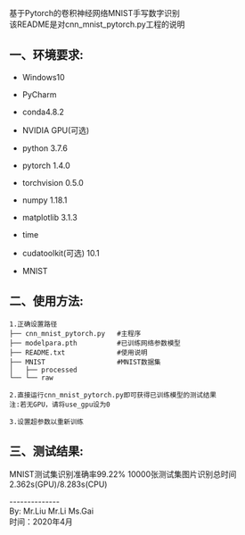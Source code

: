 基于Pytorch的卷积神经网络MNIST手写数字识别 <br>
该README是对cnn_mnist_pytorch.py工程的说明

## 一、环境要求:
 - Windows10
 - PyCharm
 - conda4.8.2 
 - NVIDIA GPU(可选) 
	
	
 - python 3.7.6
 - pytorch 1.4.0
 - torchvision 0.5.0
 - numpy 1.18.1 
 - matplotlib 3.1.3
 - time 
 - cudatoolkit(可选) 10.1 

 - MNIST 

## 二、使用方法:
```
1.正确设置路径
├── cnn_mnist_pytorch.py   #主程序 
├── modelpara.pth          #已训练网络参数模型 
├── README.txt             #使用说明 
├── MNIST                  #MNIST数据集 
│   ├── processed
└── └── raw
```
```
2.直接运行cnn_mnist_pytorch.py即可获得已训练模型的测试结果
注:若无GPU，请将use_gpu设为0
```
```
3.设置超参数以重新训练
```

## 三、测试结果:
MNIST测试集识别准确率99.22%
10000张测试集图片识别总时间2.362s(GPU)/8.283s(CPU)

-------------- <br>
By: Mr.Liu Mr.Li Ms.Gai<br>
时间：2020年4月 <br>
